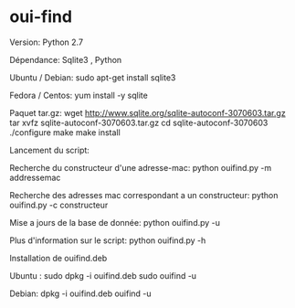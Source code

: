 # oui-find

Version: 
Python 2.7

Dépendance:
Sqlite3 , Python

Ubuntu / Debian:
sudo apt-get install sqlite3

Fedora / Centos:
yum install -y sqlite 

Paquet tar.gz:
wget http://www.sqlite.org/sqlite-autoconf-3070603.tar.gz
tar xvfz sqlite-autoconf-3070603.tar.gz
cd sqlite-autoconf-3070603
./configure
make
make install

Lancement du script:

Recherche du constructeur d'une adresse-mac:
python ouifind.py -m addressemac

Recherche des adresses mac correspondant a un constructeur:
python ouifind.py -c constructeur

Mise a jours de la base de donnée:
python ouifind.py -u

Plus d'information sur le script:
python ouifind.py -h

Installation de ouifind.deb

Ubuntu :
sudo dpkg -i ouifind.deb
sudo ouifind -u

Debian:
dpkg -i ouifind.deb
 ouifind -u
